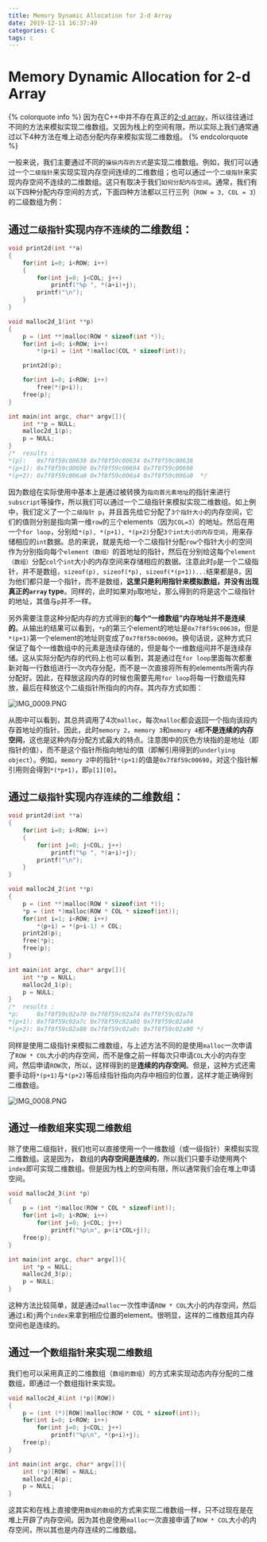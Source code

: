 ```yaml
---
title: Memory Dynamic Allocation for 2-d Array
date: 2019-12-11 16:37:49
categories: C
tags: c
---
```


# Memory Dynamic Allocation for 2-d Array

{% colorquote info %}
因为在C++中并不存在真正的[2-d array](https://www.hellscript.cc/2019/12/10/subposts_cppPrimer/CPN-3-6-2-d-Arrays/)，所以往往通过不同的方法来模拟实现二维数组。又因为栈上的空间有限，所以实际上我们通常通过以下4种方法在堆上动态分配内存来模拟实现二维数组。
{% endcolorquote  %}

一般来说，我们主要通过不同的`操纵内存的方式`是实现二维数组。例如，我们可以通过一个`二级指针`来实现实现内存空间连续的二维数组；也可以通过一个`二级指针`来实现内存空间不连续的二维数组。这只有取决于我们`如何分配内存空间`。通常，我们有以下四种分配内存空间的方式，下面四种方法都以三行三列（`ROW = 3, COL = 3`）的二级数组为例：

## 通过`二级指针`实现`内存不连续`的二维数组：

```c
void print2d(int **a)
{
	for(int i=0; i<ROW; i++)
	{
		for(int j=0; j<COL; j++)
			printf("%p ", *(a+i)+j);
		printf("\n");
	}
}

void malloc2d_1(int **p)
{
	p = (int **)malloc(ROW * sizeof(int *));
	for(int i=0; i<ROW; i++)
		*(p+i) = (int *)malloc(COL * sizeof(int));

	print2d(p);

	for(int i=0; i<ROW; i++)
		free(*(p+i));
	free(p);	
}

int main(int argc, char* argv[]){
	int **p = NULL;
	malloc2d_1(p);
	p = NULL;
}
/*  results : 
*(p):   0x7f8f59c00630 0x7f8f59c00634 0x7f8f59c00638 
*(p+1): 0x7f8f59c00690 0x7f8f59c00694 0x7f8f59c00698 
*(p+2): 0x7f8f59c006a0 0x7f8f59c006a4 0x7f8f59c006a8  */
```

因为数组在实际使用中基本上是通过被转换为`指向首元素地址`的指针来进行`subscript`等操作，所以我们可以通过一个二级指针来模拟实现二维数组。如上例中，我们定义了一个`二级指针 p`，并且首先给它分配了`3个指针大小`的内存空间，它们的值则分别是指向第一维`row`的三个elements（因为`COL=3`）的地址。然后在用一个`for loop`，分别给`*(p), *(p+1), *(p+2)`分配`3个int大小的内存空间`，用来存储相应的`int`数据。总的来说，就是先给一个二级指针分配`row`个指针大小的空间作为分别指向每个`element（数组）`的首地址的指针，然后在分别给这每个`element（数组）`分配`col`个`int`大小的内存空间来存储相应的数据。注意此时`p`是一个二级指针，并不是数组，`sizeof(p), sizeof(*p), sizeof(*(p+1))...`结果都是8，因为他们都只是一个指针，而不是数组，**这里只是利用指针来模拟数组，并没有出现真正的`array` type**。同样的，此时如果对`p`取地址，那么得到的将是这个二级指针的地址，其值与`p`并不一样。

另外需要注意这种分配内存的方式得到的**每个“一维数组”内存地址并不是连续的**。从输出的结果可以看到，`*p`的第三个element的地址是`0x7f8f59c00638`，但是`*(p+1)`第一个element的地址则变成了`0x7f8f59c00690`。换句话说，这种方式只保证了每个一维数组中的元素是连续存储的，但是每个一维数组间并不是连续存储。这从实际分配内存的代码上也可以看到，其是通过在`for loop`里面每次都重新对每一行数组进行一次内存分配，而不是一次直接将所有的elements所需内存分配好。因此，在释放这段内存的时候也需要先用`for loop`将每一行数组先释放，最后在释放这个二级指针所指向的内存。其内存方式如图：

![IMG_0009.PNG](https://raw.githubusercontent.com/gzrjzcx/AlexsImageHosting/master/images/2019-12-15-20-26-05-IMG_0009.PNG.png)

从图中可以看到，其总共调用了4次`malloc`，每次`malloc`都会返回一个指向该段内存首地址的指针。因此，此时`memory 2`，`memory 3`和`memory 4`都**不是连续的内存空间**，这也是这种内存分配方式最大的特点。注意图中的灰色方块指的是地址（即指针的值），而不是这个指针所指向地址的值（即解引用得到的`underlying object`）。例如，`memory 2`中的指针`*(p+1)`的值是`0x7f8f59c00690`，对这个指针解引用则会得到`*(*p+1)`，即`p[1][0]`。

## 通过`二级指针`实现`内存连续`的二维数组：

```c
void print2d(int **a)
{
	for(int i=0; i<ROW; i++)
	{
		for(int j=0; j<COL; j++)
			printf("%p ", *(a+i)+j);
		printf("\n");
	}
}

void malloc2d_2(int **p)
{
	p = (int **)malloc(ROW * sizeof(int *));
	*p = (int *)malloc(ROW * COL * sizeof(int));
	for(int i=1; i<ROW; i++)
		*(p+i) = *(p+i-1) + COL;
	print2d(p);
	free(*p);
	free(p);	
}

int main(int argc, char* argv[]){
	int **p = NULL;
	malloc2d_1(p);
	p = NULL;
}
/*  results : 
*p:     0x7f8f59c02a70 0x7f8f59c02a74 0x7f8f59c02a78 
*(p+1): 0x7f8f59c02a7c 0x7f8f59c02a80 0x7f8f59c02a84 
*(p+2): 0x7f8f59c02a88 0x7f8f59c02a8c 0x7f8f59c02a90 */
```

同样是使用二级指针来模拟二维数组，与上述方法不同的是使用`malloc`一次申请了`ROW * COL`大小的内存空间，而不是像之前一样每次只申请`COL`大小的内存空间，然后申请`ROW`次，所以，这样得到的是**连续的内存空间**。但是，这种方式还需要手动将`*(p+1)`与`*(p+2)`等后续指针指向内存中相应的位置，这样才能正确得到二维数组。

![IMG_0008.PNG](https://raw.githubusercontent.com/gzrjzcx/AlexsImageHosting/master/images/2019-12-15-20-26-42-IMG_0008.PNG.png)

## 通过`一维数组`来实现`二维数组`

除了使用二级指针，我们也可以直接使用一个一维数组（或一级指针）来模拟实现二维数组。这是因为， 数组的**内存空间是连续的**，所以我们只要手动使用两个`index`即可实现二维数组。但是因为栈上的空间有限，所以通常我们会在堆上申请空间。

```c
void malloc2d_3(int *p)
{
	p = (int *)malloc(ROW * COL * sizeof(int));
	for(int i=0; i<ROW; i++)
		for(int j=0; j<COL; j++)
			printf("%p\n", p+(i*COL+j));
	free(p);
}

int main(int argc, char* argv[]){
	int *p = NULL;
	malloc2d_3(p);
	p = NULL;
}
```

这种方法比较简单，就是通过`malloc`一次性申请`ROW * COL`大小的内存空间，然后通过`i`和`j`两个`index`来拿到相应位置的element。很明显，这样的二维数组其内存空间也是连续的。

## 通过一个`数组指针`来实现`二维数组`

我们也可以采用真正的二维数组（`数组的数组`）的方式来实现动态内存分配的二维数组，即通过一个数组指针来实现。

```c
void malloc2d_4(int (*p)[ROW])
{
	p = (int (*)[ROW])malloc(ROW * COL * sizeof(int));
	for(int i=0; i<ROW; i++)
		for(int j=0; j<COL; j++)
			printf("%p\n", *(p+i)+j);
	free(p);
}

int main(int argc, char* argv[]){
	int (*p)[ROW] = NULL;
	malloc2d_4(p);
	p = NULL;
}
```

这其实和在栈上直接使用`数组的数组`的方式来实现二维数组一样，只不过现在是在堆上开辟了内存空间。因为其也是使用`malloc`一次直接申请了`ROW * COL`大小的内存空间，所以其也是内存连续的二维数组。